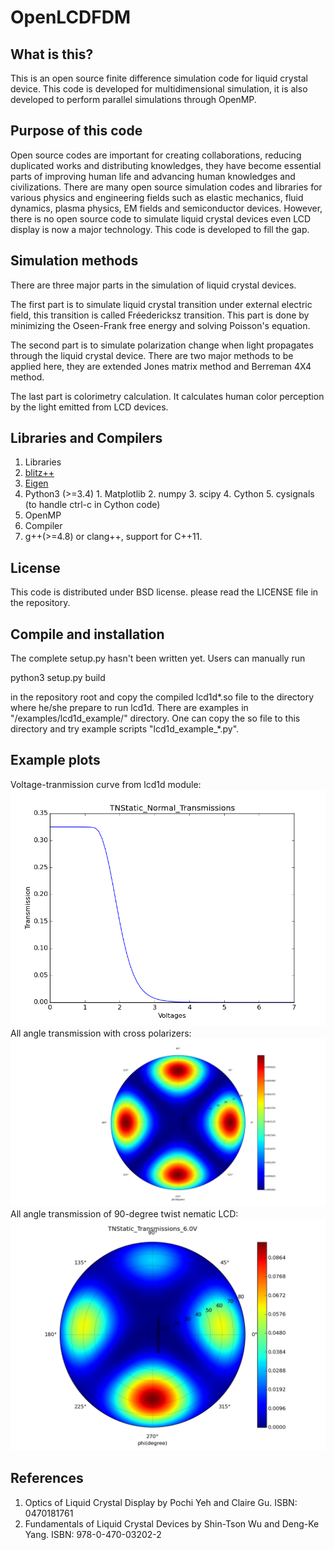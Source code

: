 # OpenLCDFDM
## What is this?
This is an open source finite difference simulation code for liquid crystal device. This code is developed for multidimensional simulation, it is also developed to perform parallel simulations through OpenMP.
## Purpose of this code
Open source codes are important for creating collaborations, reducing duplicated works and distributing knowledges, they have become essential parts of improving human life and advancing human knowledges and civilizations. There are many open source simulation codes and libraries for various physics and engineering fields such as elastic mechanics, fluid dynamics, plasma physics, EM fields and semiconductor devices. However, there is no open source code to simulate liquid crystal devices even LCD display is now a major technology. This code is developed to fill the gap.
## Simulation methods
There are three major parts in the simulation of liquid crystal devices.

The first part is to simulate liquid crystal transition under external electric field, this transition is called Fréedericksz transition. This part is done by minimizing the Oseen-Frank free energy and solving Poisson's equation.

The second part is to simulate polarization change when light propagates through the liquid crystal device. There are two major methods to be applied here, they are extended Jones matrix method and Berreman 4X4 method.

The last part is colorimetry calculation. It calculates human color perception by the light emitted from LCD devices.
## Libraries and Compilers
1. Libraries
  1. [blitz++](http://sourceforge.net/projects/blitz/)
  2. [Eigen](http://eigen.tuxfamily.org/index.php?title=Main_Page)
  3. Python3 (>=3.4)
    1. Matplotlib
    2. numpy
    3. scipy
    4. Cython
    5. cysignals (to handle ctrl-c in Cython code)
  4. OpenMP
2. Compiler
  1. g++(>=4.8) or clang++, support for C++11.

## License
This code is distributed under BSD license. please read the LICENSE file in the repository.

## Compile and installation
The complete setup.py hasn't been written yet. Users can manually run 

  python3 setup.py build

in the repository root and copy the compiled lcd1d\*.so file to the directory where he/she prepare to run lcd1d. There are examples in "/examples/lcd1d_example/" directory. One can copy the so file to this directory and try example scripts "lcd1d_example_\*.py".

## Example plots
Voltage-tranmission curve from lcd1d module:
![TN1DVTCurve](/examples/readme_pictures/lcd1d_TN_VT.png)
All angle transmission with cross polarizers:
![1DCrossPolarizerTrans](/examples/readme_pictures/lcd1d_crosspolarizer.png)
All angle transmission of 90-degree twist nematic LCD:
![1DCrossPolarizerTrans](/examples/readme_pictures/lcd1d_TN_Transmission.png)

## References
1. Optics of Liquid Crystal Display by Pochi Yeh and Claire Gu. ISBN: 0470181761
2. Fundamentals of Liquid Crystal Devices by Shin-Tson Wu and Deng-Ke Yang. ISBN: 978-0-470-03202-2
